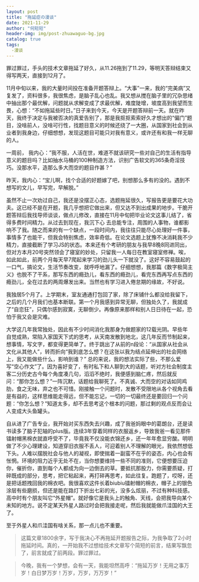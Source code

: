 ```yaml
---
layout: post
title: "拖延症の漫谈"
date: 2021-11-29
author: "何短短"
header-img: img/post-zhuawaguo-bg.jpg
catalog: true
tags: 
  -漫谈
---
```


罪过罪过，手头的技术文章拖延了好久，从11.26拖到了11.29，等明天答辩结束又得写两天，直接到12月了。

11月中旬以来，我的大量时间投在准备开题答辩上。“大事”一来，我的“完美病”又复发了，资料很多，我很焦虑，是脑子乱心也乱。我又想从搅在脑子里的冗杂思绪中抽出那个最优解，问题就从求解变成了求最优解，难度陡增，坡度高到我望而生畏，心想：“不如拖延些时日。”日子来到今天，今天是开题答辩前一天。就在昨天，我终于决定与我被否决的真爱告别了，那是我抠抠索索好久才想出的“偏门”题目，没啥前人，没啥可行性，找题目意义的时候还绕了一大圈，从国家到社会到从业者到我身边，仔细想想，发现这题目可能只对我有意义，或许还有和我一样无聊的人。

一周前， 我内心：”我不服，人活在世，难道不就该研究一些对自己的生活有指导意义的题目吗？比如抽水马桶的100种制造方法，识别广告软文的365条奇淫技巧。没那水平，造那么多大而空的题目作甚？”

昨天，我内心：“宝儿啊，找个合适的好题嫁了吧，别想那么多有的没的。遇到不想写的文儿，早写完，早解脱。”

虽然不止一次劝过自己，我还是没摆正心态，选题拖延很久，写报告更是要花大功夫。这已经不是在开题，我几乎想把它做出来，但又达不到出成果的地步。干脆开题答辩后我找导师谈谈，做点儿修改，直接在11月中旬把毕业论文这事儿结了，省得多费时间精力。从过去到现在，我沉下心  去总能专注，周围的人事物，谁都影响不了我。随之而来的有一个缺点，一段时间内，我往往只能尽心处理好一件事，事情多了也能干，但我会特别焦虑，效率奇低。在论文选题上犹豫不决消耗我不少精力，直接截断了学习JS的状态。本来还有个考研的朋友与我早8晚8同进同出，但对方本月20号突然领会了寝室的妙处，只留我一人每日在教室寝室修禅。唉，如此如此，前两个月每天早7爬起来学习的劲儿头一下就没了。这好不容易鼓起的一口气，搞论文，生活节奏改变，就呼呼地漏了。仔细想想，我那篇《数字极简主义》也脱不了干系，那写东西的瘾劲儿，看东西的瘾劲儿，看完东西再写点东西的瘾劲儿，全在过去的两周爆发出来。当然也有学习进入倦怠期的缘故，不好说。

我独居5个月了。上学期末，室友通通打包回了家，除了床铺什么都没给我留下，之后的几个月我们也基本断联。第一个月我感到异常无聊，但独处久了，我就成了“自恋狂”，只偶尔感到寂寞，无聊倒少。再像原来那样和别人日日待在一起，恐怕于我又会是灾难。

大学这几年我常独处，因此有不少时间消化我那身为做题家的12载光阴。早些年自觉成熟，常陷入家国天下式的思考，从天南发散到地北，这几年反而节制起来，想事情，写文字，都变得更简单了。终于跳出了从前的n段论：“从国家从社会从文化从其他人”，转而折向“我到底怎么想？在这张以我为结点延伸出的社会网络上，我又能做些什么，影响到谁？” 总的来说，我的想法实际了些，不那么爱写“空心作文”了。因为喜好变了，有时私下和人聊到大的话题，听对方社会制度主客二分历史古今每个角度凑几句，滔滔不绝时，我便感到脑仁疼，然后就反问：“那你怎么想？”一阵沉默，话题给我聊死了。不真诚、大而空的对话如同鸡肋，食之无味，弃之也不可惜。刚接触一个问题时，发散不受限地从各个视角去看是有益的，这样思维能走得远，但不能忘记，一切的一切最终还是要回归一个问题：“你怎么想？”知道太多，却不去思考这个根本的问题，那过剩的观点反而会让人变成大头鱼罐头。

自从进了广告专业，我开始对买东西失去兴趣，成了我爸妈眼中的葛朗台，还是读书读多了脑子犯轴的plus版。连续3年穿着同样的衣服返乡，导致我爸一看见那件镭射帽黑棉衣就直呼受不了，毕竟我不仅没能衣锦还乡，还一年年愈显穷酸。明明做了不少心理建设，知道穿旧衣服不丢人，可迎着别人不理解的眼光，我依然想低下头。人难以摆脱社会与他人的凝视，即使揣着一副蛮不在乎的姿态，内心也会有怅惘。环境的阻力近乎无处不在，当你想要维持一些不同的准则，它便想要压迫你，催折你，直到每个人都成为向一边倒去的草。要抵抗那股力，你需要质疑，打碎既成的部分，思考，把它粘起来，再打碎再思考，如此往复。跑题了，哎呀，还是把话题拽回我的棉衣吧。我很喜欢这件长着biubiu镭射帽的棉衣，帽子上的银色涂层有些磨损，但还是能在路灯下折出七彩的光，没多么炫丽，不过有种科技感。高中时有个朋友叫它“外星帽”。就好像它是我头上的触角、天线，会把我导向某个未知的地方。说不定某天外星人路过时会把我接走呢，然后我就能做爪洼国的大王了。

至于外星人和爪洼国有啥关系，那一点儿也不重要。

> 这篇文章1800余字，写于我决心不再拖延开题报告之际，为我争取了2小时拖延时间。真的，一开始我不过想给技术文章写个简短的前言，结果写飘忽了，前言就成了前两段。罪过罪过。

> 今晚，我有一个梦想，会有一天，我能坦然高呼：“拖延万岁！无用之事万岁！白日梦万岁！万岁，万岁，万万岁！”

